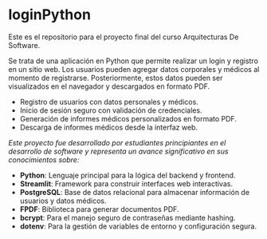 # loginPython

<!-- Título del proyecto -->
Este es el repositorio para el proyecto final del curso Arquitecturas De Software.

<!-- Descripción general del proyecto -->
Se trata de una aplicación en Python que permite realizar un login y registro en un sitio web. Los usuarios pueden agregar datos corporales y médicos al momento de registrarse. Posteriormente, estos datos pueden ser visualizados en el navegador y descargados en formato PDF.

<!-- Funcionalidades principales -->
- Registro de usuarios con datos personales y médicos.
- Inicio de sesión seguro con validación de credenciales.
- Generación de informes médicos personalizados en formato PDF.
- Descarga de informes médicos desde la interfaz web.

<!-- Contexto del proyecto -->
*Este proyecto fue desarrollado por estudiantes principiantes en el desarrollo de software y representa un avance significativo en sus conocimientos sobre:*

<!-- Lista de tecnologías utilizadas -->
- **Python**: Lenguaje principal para la lógica del backend y frontend.
- **Streamlit**: Framework para construir interfaces web interactivas.
- **PostgreSQL**: Base de datos relacional para almacenar información de usuarios y datos médicos.
- **FPDF**: Biblioteca para generar documentos PDF.
- **bcrypt**: Para el manejo seguro de contraseñas mediante hashing.
- **dotenv**: Para la gestión de variables de entorno y configuración segura.
